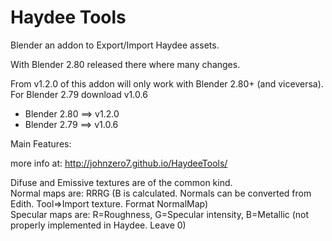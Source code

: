 Haydee Tools
=========
Blender an addon to Export/Import Haydee assets.

With Blender 2.80 released there where many changes.

From v1.2.0 of this addon will only work with Blender 2.80+ (and viceversa).
For Blender 2.79 download v1.0.6

- Blender 2.80 ==> v1.2.0
- Blender 2.79 ==> v1.0.6

Main Features:

more info at:
http://johnzero7.github.io/HaydeeTools/


Difuse and Emissive textures are of the common kind.<br />
Normal maps are: RRRG (B is calculated. Normals can be converted from Edith. Tool=>Import texture. Format NormalMap)<br />
Specular maps are: R=Roughness, G=Specular intensity, B=Metallic (not properly implemented in Haydee. Leave 0)<br />
